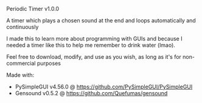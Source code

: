 Periodic Timer v1.0.0

A timer which plays a chosen sound at the end and loops automatically and continuously

I made this to learn more about programming with GUIs and because I needed a timer like this to help me remember to drink water (lmao).

Feel free to download, modify, and use as you wish, as long as it's for non-commercial purposes

Made with:
- PySimpleGUI v4.56.0 @ https://github.com/PySimpleGUI/PySimpleGUI
- Gensound v0.5.2 @ https://github.com/Quefumas/gensound
